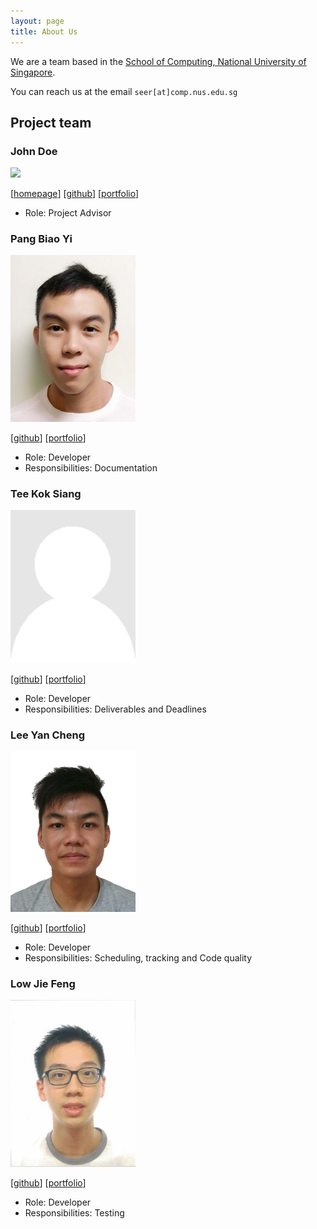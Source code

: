 ```yaml
---
layout: page
title: About Us
---
```


We are a team based in the [School of Computing, National University of Singapore](http://www.comp.nus.edu.sg).

You can reach us at the email `seer[at]comp.nus.edu.sg`

## Project team

### John Doe

<img src="images/johndoe.png" width="200px">

[[homepage](http://www.comp.nus.edu.sg/~damithch)]
[[github](https://github.com/johndoe)]
[[portfolio](team/johndoe.md)]

* Role: Project Advisor

### Pang Biao Yi

<img src="images/pangbiaoyi.png" width="200px">

[[github](http://github.com/schoolex)]
[[portfolio](team/pangbiaoyi.md)]

* Role: Developer
* Responsibilities: Documentation

### Tee Kok Siang

<img src="images/teekoksiang.png" width="200px">

[[github](http://github.com/teekoksiang)] [[portfolio](team/teekoksiang.md)]

* Role: Developer
* Responsibilities: Deliverables and Deadlines

### Lee Yan Cheng

<img src="images/leeyancheng.png" width="200px">

[[github](http://github.com/yanchenglee98)]
[[portfolio](team/leeyancheng.md)]

* Role: Developer
* Responsibilities: Scheduling, tracking and Code quality 

### Low Jie Feng

<img src="images/lowjiefeng.png" width="200px">

[[github](http://github.com/lowjiefeng1998)]
[[portfolio](team/lowjiefeng.md)]

* Role: Developer
* Responsibilities: Testing
